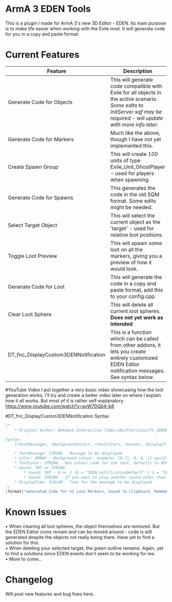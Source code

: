 # ArmA 3 EDEN Tools
This is a plugin I made for ArmA 3's new 3D Editor - EDEN. Its main purpose is to make life easier when working with the Exile mod. It will generate code for you in a copy and paste format.

# Current Features
| Feature  | Description |
| ------------- | ------------- |
| Generate Code for Objects  | This will generate code compatible with Exile for all objects in the active scenario. *Some edits to initServer.sqf may be required - will update with more info later.* |
| Generate Code for Markers  | Much like the above, though I have not yet implemented this.  |
| Create Spawn Group | This will create 100 units of type Exile_Unit_GhostPlayer - used for players when spawning. |
| Generate Code for Spawns | This generates the code in the old SQM format. Some edits might be needed. |
| Select Target Object | This will select the current object as the 'target' - used for relative loot positions. |
| Toggle Loot Preview | This will spawn some loot on all the markers, giving you a preview of how it would look. |
| Generate Code for Loot | This will generate the code in a copy and paste format, add this to your config.cpp. |
| Clear Loot Sphere | This will delete all current loot spheres. **Does not yet work as intended** |
| DT_fnc_DisplayCustom3DENNotification | This is a function which can be called from other addons, it lets you create entirely customized EDEN Editor notification messages. See syntax below. |

#YouTube Video
I put together a very basic video showcasing how the loot generation works, I'll try and create a better video later on where I explain how it all works. But most of it is rather self-explanatory. https://www.youtube.com/watch?v=ayW7DQb4-b8

#DT_fnc_DisplayCustom3DENNotification Syntax
```cpp
/*
	* Original Author: Bohemia Interactive (3den.pbo/Functions/fn_3DENNotification.sqf)

Syntax:
	[<TextMessage>, <BackgroundColor>, <TextColor>, <Sound>, <DisplayTime>] call DT_fnc_DisplayCustom3DENNotification;

	* TextMessage: STRING - Message to be displayed
	* Color: ARRAY - Background colour, example; [0.71, 0, 0, 1] would be opaque red background
	* TextColor: STRING - Hex colour code for the text, defaults to #FFFFFF (White)
	* Sound: INT or STRING
		* Sound: INT - 0 or 1 (0 = "3DEN_notificationDefault" | 1 = "3DEN_notificationWarning")
		* Sound: STRING - If you want to play another sound other than the 2 default ones, use a string
	* DisplayTime: SCALAR - Time for the message to be displayed
*/
[format["Generated Code for %1 Loot Markers, Saved to Clipboard. Remember to change Table name!", (str numOfLoot)], [0, 0.30, 0.80, 0.40], "#BBCCDD", "ReadoutClick", 6] call DT_fnc_DisplayCustom3DENNotification;
```

# Known Issues
• When clearing all loot spheres, the object themselves are removed. But the EDEN Editor icons remain and can be moved around - code is still generated despite the objects not really being there. Have yet to find a solution for this.  
• When deleting your selected target, the green outline remains. Again, yet to find a solutions since EDEN events don't seem to be working for me.  
• More to come...

# Changelog
Will post new features and bug fixes here.

